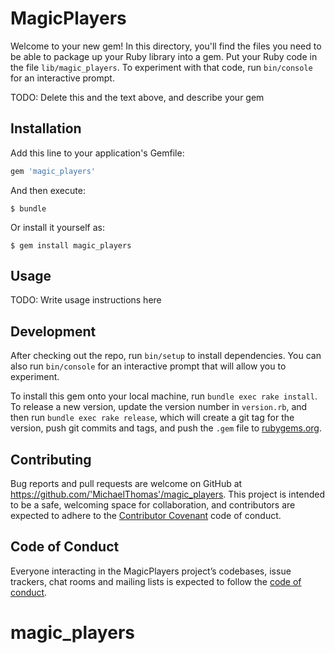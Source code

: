 # MagicPlayers

Welcome to your new gem! In this directory, you'll find the files you need to be able to package up your Ruby library into a gem. Put your Ruby code in the file `lib/magic_players`. To experiment with that code, run `bin/console` for an interactive prompt.

TODO: Delete this and the text above, and describe your gem

## Installation

Add this line to your application's Gemfile:

```ruby
gem 'magic_players'
```

And then execute:

    $ bundle

Or install it yourself as:

    $ gem install magic_players

## Usage

TODO: Write usage instructions here

## Development

After checking out the repo, run `bin/setup` to install dependencies. You can also run `bin/console` for an interactive prompt that will allow you to experiment.

To install this gem onto your local machine, run `bundle exec rake install`. To release a new version, update the version number in `version.rb`, and then run `bundle exec rake release`, which will create a git tag for the version, push git commits and tags, and push the `.gem` file to [rubygems.org](https://rubygems.org).

## Contributing

Bug reports and pull requests are welcome on GitHub at https://github.com/'MichaelThomas'/magic_players. This project is intended to be a safe, welcoming space for collaboration, and contributors are expected to adhere to the [Contributor Covenant](http://contributor-covenant.org) code of conduct.

## Code of Conduct

Everyone interacting in the MagicPlayers project’s codebases, issue trackers, chat rooms and mailing lists is expected to follow the [code of conduct](https://github.com/'MichaelThomas'/magic_players/blob/master/CODE_OF_CONDUCT.md).
# magic_players
